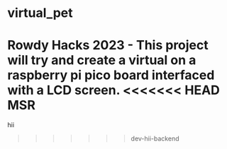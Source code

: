 # virtual_pet
Rowdy Hacks 2023 - This project will try and create a virtual on a raspberry pi pico board interfaced with a LCD screen.
<<<<<<< HEAD
MSR
=======

hii
>>>>>>> dev-hii-backend
